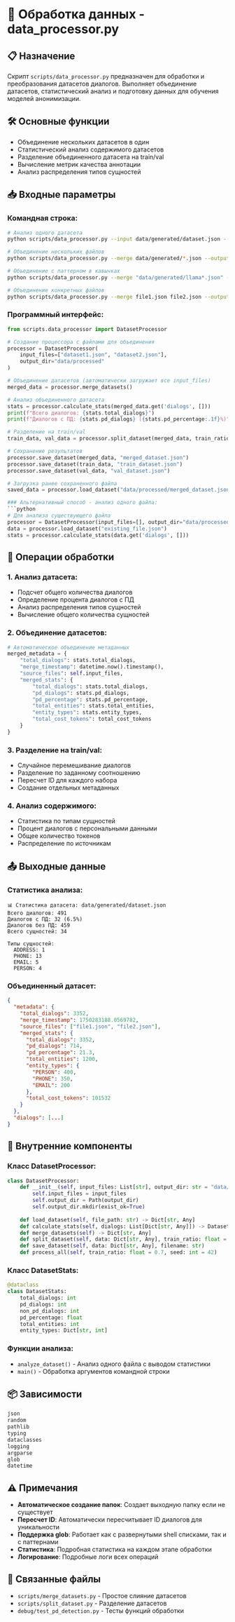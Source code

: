 # 🔄 Обработка данных - data_processor.py

## 📋 Назначение

Скрипт `scripts/data_processor.py` предназначен для обработки и преобразования датасетов диалогов. Выполняет объединение датасетов, статистический анализ и подготовку данных для обучения моделей анонимизации.

## 🛠️ Основные функции

- Объединение нескольких датасетов в один
- Статистический анализ содержимого датасетов
- Разделение объединенного датасета на train/val
- Вычисление метрик качества аннотации
- Анализ распределения типов сущностей

## 📥 Входные параметры

### Командная строка:
```bash
# Анализ одного датасета
python scripts/data_processor.py --input data/generated/dataset.json --analyze-only

# Объединение нескольких файлов
python scripts/data_processor.py --merge data/generated/*.json --output data/processed/merged.json

# Объединение с паттерном в кавычках
python scripts/data_processor.py --merge "data/generated/llama*.json" --output data/processed/filtered.json

# Объединение конкретных файлов
python scripts/data_processor.py --merge file1.json file2.json --output combined.json
```

### Программный интерфейс:
```python
from scripts.data_processor import DatasetProcessor

# Создание процессора с файлами для объединения
processor = DatasetProcessor(
    input_files=["dataset1.json", "dataset2.json"],
    output_dir="data/processed"
)

# Объединение датасетов (автоматически загружает все input_files)
merged_data = processor.merge_datasets()

# Анализ объединенного датасета
stats = processor.calculate_stats(merged_data.get('dialogs', []))
print(f"Всего диалогов: {stats.total_dialogs}")
print(f"Диалогов с ПД: {stats.pd_dialogs} ({stats.pd_percentage:.1f}%)")

# Разделение на train/val
train_data, val_data = processor.split_dataset(merged_data, train_ratio=0.7)

# Сохранение результатов
processor.save_dataset(merged_data, "merged_dataset.json")
processor.save_dataset(train_data, "train_dataset.json")
processor.save_dataset(val_data, "val_dataset.json")

# Загрузка ранее сохраненного файла
saved_data = processor.load_dataset("data/processed/merged_dataset.json")

### Альтернативный способ - анализ одного файла:
```python
# Для анализа существующего файла
processor = DatasetProcessor(input_files=[], output_dir="data/processed")
data = processor.load_dataset("existing_file.json")
stats = processor.calculate_stats(data.get('dialogs', []))
```

## 🎯 Операции обработки

### 1. Анализ датасета:
- Подсчет общего количества диалогов
- Определение процента диалогов с ПД
- Анализ распределения типов сущностей
- Вычисление общего количества сущностей

### 2. Объединение датасетов:
```python
# Автоматическое объединение метаданных
merged_metadata = {
    "total_dialogs": stats.total_dialogs,
    "merge_timestamp": datetime.now().timestamp(),
    "source_files": self.input_files,
    "merged_stats": {
        "total_dialogs": stats.total_dialogs,
        "pd_dialogs": stats.pd_dialogs,
        "pd_percentage": stats.pd_percentage,
        "total_entities": stats.total_entities,
        "entity_types": stats.entity_types,
        "total_cost_tokens": total_cost_tokens
    }
}
```

### 3. Разделение на train/val:
- Случайное перемешивание диалогов
- Разделение по заданному соотношению
- Пересчет ID для каждого набора
- Создание отдельных метаданных

### 4. Анализ содержимого:
- Статистика по типам сущностей
- Процент диалогов с персональными данными
- Общее количество токенов
- Распределение по источникам

## 📤 Выходные данные

### Статистика анализа:
```
📊 Статистика датасета: data/generated/dataset.json
Всего диалогов: 491
Диалогов с ПД: 32 (6.5%)
Диалогов без ПД: 459
Всего сущностей: 34

Типы сущностей:
  ADDRESS: 1
  PHONE: 13
  EMAIL: 5
  PERSON: 4
```

### Объединенный датасет:
```json
{
  "metadata": {
    "total_dialogs": 3352,
    "merge_timestamp": 1750283188.0569782,
    "source_files": ["file1.json", "file2.json"],
    "merged_stats": {
      "total_dialogs": 3352,
      "pd_dialogs": 714,
      "pd_percentage": 21.3,
      "total_entities": 1200,
      "entity_types": {
        "PERSON": 400,
        "PHONE": 350,
        "EMAIL": 200
      },
      "total_cost_tokens": 101532
    }
  },
  "dialogs": [...]
}
```

## 🔧 Внутренние компоненты

### Класс DatasetProcessor:
```python
class DatasetProcessor:
    def __init__(self, input_files: List[str], output_dir: str = "data/processed"):
        self.input_files = input_files
        self.output_dir = Path(output_dir)
        self.output_dir.mkdir(exist_ok=True)
    
    def load_dataset(self, file_path: str) -> Dict[str, Any]
    def calculate_stats(self, dialogs: List[Dict[str, Any]]) -> DatasetStats
    def merge_datasets(self) -> Dict[str, Any]
    def split_dataset(self, data: Dict[str, Any], train_ratio: float = 0.7) -> Tuple[Dict[str, Any], Dict[str, Any]]
    def save_dataset(self, data: Dict[str, Any], filename: str)
    def process_all(self, train_ratio: float = 0.7, seed: int = 42)
```

### Класс DatasetStats:
```python
@dataclass
class DatasetStats:
    total_dialogs: int
    pd_dialogs: int
    non_pd_dialogs: int
    pd_percentage: float
    total_entities: int
    entity_types: Dict[str, int]
```

### Функции анализа:
- `analyze_dataset()` - Анализ одного файла с выводом статистики
- `main()` - Обработка аргументов командной строки

## 📦 Зависимости

```txt
json
random
pathlib
typing
dataclasses
logging
argparse
glob
datetime
```

## ⚠️ Примечания

- **Автоматическое создание папок**: Создает выходную папку если не существует
- **Пересчет ID**: Автоматически пересчитывает ID диалогов для уникальности
- **Поддержка glob**: Работает как с развернутыми shell списками, так и с паттернами
- **Статистика**: Подробная статистика на каждом этапе обработки
- **Логирование**: Подробные логи всех операций

## 🔗 Связанные файлы

- `scripts/merge_datasets.py` - Простое слияние датасетов
- `scripts/split_dataset.py` - Разделение датасетов
- `debug/test_pd_detection.py` - Тесты функций обработки 
